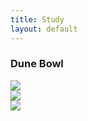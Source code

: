 ```yaml
---
title: Study
layout: default
---
```


<div class="main-wrapper">
  <div class="container study-container row">
    <div class="text-div">
      <div class="study-text">
        <h3>Dune Bowl</h3>
        <div class="para-div">
            <p></p>
            <p></p>
        </div>
      </div>
    </div>
    <div class="img-div">
      <img class="content-img space-img" src="images/spsc-study-images/#/#">
      <div class="side-by-side-img-div">
        <div class="content-img side-by-side-img-con"><img class="side-by-side-img space-img" src="images/spsc-study-images/#/#"></div>
        <div class="content-img side-by-side-img-con right-hand"><img class="side-by-side-img space-img" src="images/spsc-study-images/#/#"></div>
      </div>
    </div>
  </div>
</div>
